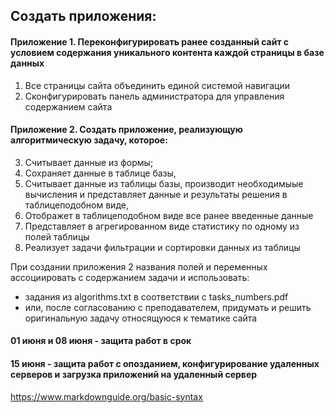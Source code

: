 ## Создать приложения:

#### Приложение 1. Переконфигурировать ранее созданный сайт с условием содержания  уникального контента каждой страницы в базе данных

1. Все страницы сайта объединить единой системой навигации
2. Сконфигурировать панель администратора для управления содержанием сайта

#### Приложение 2. Создать приложение, реализующую алгоритмическую задачу, которое:
3. Считывает данные из формы; 
4. Cохраняет данные в таблице базы, 
5. Cчитывает данные из таблицы базы,  производит необходимыые вычисления и представляет данные  и результаты решения в таблицеподобном виде,
6. Отображет в таблицеподобном виде все ранее введенные данные 
7. Представляет в агрегированном виде статистику  по одному из полей таблицы
8. Реализует задачи фильтрации и сортировки данных из таблицы  
 
При создании приложения 2 названия полей и переменных ассоциировать с содержанием задачи и  использовать:
- задания из  algorithms.txt  в соответствии с  tasks_numbers.pdf
- или, поcле  согласованию с преподавателем,  придумать и решить оригинальную задачу относящуюся к тематике сайта

#### 01 июня и 08 июня - защита работ в срок
#### 15 июня - защита работ с опозданием,  конфигурирование удаленных  серверов и загрузка приложений на удаленный сервер 

 
https://www.markdownguide.org/basic-syntax